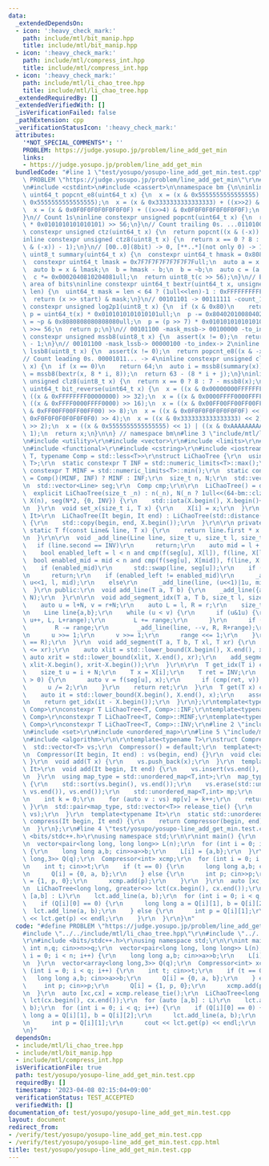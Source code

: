 ```yaml
---
data:
  _extendedDependsOn:
  - icon: ':heavy_check_mark:'
    path: include/mtl/bit_manip.hpp
    title: include/mtl/bit_manip.hpp
  - icon: ':heavy_check_mark:'
    path: include/mtl/compress_int.hpp
    title: include/mtl/compress_int.hpp
  - icon: ':heavy_check_mark:'
    path: include/mtl/li_chao_tree.hpp
    title: include/mtl/li_chao_tree.hpp
  _extendedRequiredBy: []
  _extendedVerifiedWith: []
  _isVerificationFailed: false
  _pathExtension: cpp
  _verificationStatusIcon: ':heavy_check_mark:'
  attributes:
    '*NOT_SPECIAL_COMMENTS*': ''
    PROBLEM: https://judge.yosupo.jp/problem/line_add_get_min
    links:
    - https://judge.yosupo.jp/problem/line_add_get_min
  bundledCode: "#line 1 \"test/yosupo/yosupo-line_add_get_min.test.cpp\"\n#define\
    \ PROBLEM \"https://judge.yosupo.jp/problem/line_add_get_min\"\r\n#line 2 \"include/mtl/bit_manip.hpp\"\
    \n#include <cstdint>\n#include <cassert>\n\nnamespace bm {\n\ninline constexpr\
    \ uint64_t popcnt_e8(uint64_t x) {\n  x = (x & 0x5555555555555555) + ((x>>1) &\
    \ 0x5555555555555555);\n  x = (x & 0x3333333333333333) + ((x>>2) & 0x3333333333333333);\n\
    \  x = (x & 0x0F0F0F0F0F0F0F0F) + ((x>>4) & 0x0F0F0F0F0F0F0F0F);\n  return x;\n\
    }\n// Count 1s\ninline constexpr unsigned popcnt(uint64_t x) {\n  return (popcnt_e8(x)\
    \ * 0x0101010101010101) >> 56;\n}\n// Count trailing 0s. ...01101000 -> 3\ninline\
    \ constexpr unsigned ctz(uint64_t x) {\n  return popcnt((x & (-x)) - 1);\n}\n\
    inline constexpr unsigned ctz8(uint8_t x) {\n  return x == 0 ? 8 : popcnt_e8((x\
    \ & (-x)) - 1);\n}\n// [00..0](8bit) -> 0, [**..*](not only 0) -> 1\ninline constexpr\
    \ uint8_t summary(uint64_t x) {\n  constexpr uint64_t hmask = 0x8080808080808080ull;\n\
    \  constexpr uint64_t lmask = 0x7F7F7F7F7F7F7F7Full;\n  auto a = x & hmask;\n\
    \  auto b = x & lmask;\n  b = hmask - b;\n  b = ~b;\n  auto c = (a | b) & hmask;\n\
    \  c *= 0x0002040810204081ull;\n  return uint8_t(c >> 56);\n}\n// Extract target\
    \ area of bits\ninline constexpr uint64_t bextr(uint64_t x, unsigned start, unsigned\
    \ len) {\n  uint64_t mask = len < 64 ? (1ull<<len)-1 : 0xFFFFFFFFFFFFFFFFull;\n\
    \  return (x >> start) & mask;\n}\n// 00101101 -> 00111111 -count_1s-> 6\ninline\
    \ constexpr unsigned log2p1(uint8_t x) {\n  if (x & 0x80)\n    return 8;\n  uint64_t\
    \ p = uint64_t(x) * 0x0101010101010101ull;\n  p -= 0x8040201008040201ull;\n  p\
    \ = ~p & 0x8080808080808080ull;\n  p = (p >> 7) * 0x0101010101010101ull;\n  p\
    \ >>= 56;\n  return p;\n}\n// 00101100 -mask_mssb-> 00100000 -to_index-> 5\ninline\
    \ constexpr unsigned mssb8(uint8_t x) {\n  assert(x != 0);\n  return log2p1(x)\
    \ - 1;\n}\n// 00101100 -mask_lssb-> 00000100 -to_index-> 2\ninline constexpr unsigned\
    \ lssb8(uint8_t x) {\n  assert(x != 0);\n  return popcnt_e8((x & -x) - 1);\n}\n\
    // Count leading 0s. 00001011... -> 4\ninline constexpr unsigned clz(uint64_t\
    \ x) {\n  if (x == 0)\n    return 64;\n  auto i = mssb8(summary(x));\n  auto j\
    \ = mssb8(bextr(x, 8 * i, 8));\n  return 63 - (8 * i + j);\n}\ninline constexpr\
    \ unsigned clz8(uint8_t x) {\n  return x == 0 ? 8 : 7 - mssb8(x);\n}\ninline constexpr\
    \ uint64_t bit_reverse(uint64_t x) {\n  x = ((x & 0x00000000FFFFFFFF) << 32) |\
    \ ((x & 0xFFFFFFFF00000000) >> 32);\n  x = ((x & 0x0000FFFF0000FFFF) << 16) |\
    \ ((x & 0xFFFF0000FFFF0000) >> 16);\n  x = ((x & 0x00FF00FF00FF00FF) << 8) | ((x\
    \ & 0xFF00FF00FF00FF00) >> 8);\n  x = ((x & 0x0F0F0F0F0F0F0F0F) << 4) | ((x &\
    \ 0xF0F0F0F0F0F0F0F0) >> 4);\n  x = ((x & 0x3333333333333333) << 2) | ((x & 0xCCCCCCCCCCCCCCCC)\
    \ >> 2);\n  x = ((x & 0x5555555555555555) << 1) | ((x & 0xAAAAAAAAAAAAAAAA) >>\
    \ 1);\n  return x;\n}\n\n} // namespace bm\n#line 3 \"include/mtl/li_chao_tree.hpp\"\
    \n#include <utility>\r\n#include <vector>\r\n#include <limits>\r\n#include <numeric>\r\
    \n#include <functional>\r\n#include <cstring>\r\n#include <iostream>\r\n\r\ntemplate<typename\
    \ T, typename Comp = std::less<T>>\r\nstruct LiChaoTree {\r\n  using Line = std::pair<T,\
    \ T>;\r\n  static constexpr T INF = std::numeric_limits<T>::max();\r\n  static\
    \ constexpr T MINF = std::numeric_limits<T>::min();\r\n  static constexpr T INV\
    \ = Comp()(MINF, INF) ? MINF : INF;\r\n  size_t n, N;\r\n  std::vector<T> X;\r\
    \n  std::vector<Line> seg;\r\n  Comp cmp;\r\n\r\n  LiChaoTree() = default;\r\n\
    \  explicit LiChaoTree(size_t _n) : n(_n), N(_n ? 1ull<<(64-bm::clz(_n-1)) : 0),\
    \ X(n), seg(N*2, {0, INV}) {\r\n    std::iota(X.begin(), X.begin()+n, 0ull);\r\
    \n  }\r\n  void set_x(size_t i, T x) {\r\n    X[i] = x;\r\n  }\r\n  template<typename\
    \ It>\r\n  LiChaoTree(It begin, It end) : LiChaoTree(std::distance(begin, end))\
    \ {\r\n    std::copy(begin, end, X.begin());\r\n  }\r\n\r\n private:\r\n  inline\
    \ static T f(const Line& line, T x) {\r\n    return line.first * x + line.second;\r\
    \n  }\r\n\r\n  void _add_line(Line line, size_t u, size_t l, size_t r) {\r\n \
    \   if (line.second == INV)\r\n      return;\r\n    auto mid = l + (r-l)/2;\r\n\
    \    bool enabled_left = l < n and cmp(f(seg[u], X[l]), f(line, X[l]));\r\n  \
    \  bool enabled_mid = mid < n and cmp(f(seg[u], X[mid]), f(line, X[mid]));\r\n\
    \    if (enabled_mid)\r\n      std::swap(line, seg[u]);\r\n    if (r-l == 1)\r\
    \n      return;\r\n    if (enabled_left != enabled_mid)\r\n      _add_line(line,\
    \ u<<1, l, mid);\r\n    else\r\n      _add_line(line, (u<<1)|1u, mid, r);\r\n\
    \  }\r\n public:\r\n  void add_line(T a, T b) {\r\n    _add_line({a, b}, 1, 0,\
    \ N);\r\n  }\r\n\r\n  void add_segment_idx(T a, T b, size_t l, size_t r) {\r\n\
    \    auto u = l+N, v = r+N;\r\n    auto L = l, R = r;\r\n    size_t range = 1;\r\
    \n    Line line{a,b};\r\n    while (u < v) {\r\n      if (u&1u) {\r\n        _add_line(line,\
    \ u++, L, L+range);\r\n        L += range;\r\n      }\r\n      if (v&1u) {\r\n\
    \        R -= range;\r\n        _add_line(line, --v, R, R+range);\r\n      }\r\
    \n      u >>= 1;\r\n      v >>= 1;\r\n      range <<= 1;\r\n    }\r\n    assert(L\
    \ == R);\r\n  }\r\n  void add_segment(T a, T b, T xl, T xr) {\r\n    assert(xl\
    \ <= xr);\r\n    auto xlit = std::lower_bound(X.begin(), X.end(), xl);\r\n   \
    \ auto xrit = std::lower_bound(xlit, X.end(), xr);\r\n    add_segment_idx(a, b,\
    \ xlit-X.begin(), xrit-X.begin());\r\n  }\r\n\r\n  T get_idx(T i) const {\r\n\
    \    size_t u = i + N;\r\n    T x = X[i];\r\n    T ret = INV;\r\n    while (u\
    \ > 0) {\r\n      auto v = f(seg[u], x);\r\n      if (cmp(ret, v)) ret = v;\r\n\
    \      u /= 2;\r\n    }\r\n    return ret;\r\n  }\r\n  T get(T x) const {\r\n\
    \    auto it = std::lower_bound(X.begin(), X.end(), x);\r\n    assert(it != X.end());\r\
    \n    return get_idx(it - X.begin());\r\n  }\r\n};\r\ntemplate<typename T, typename\
    \ Comp>\r\nconstexpr T LiChaoTree<T, Comp>::INF;\r\ntemplate<typename T, typename\
    \ Comp>\r\nconstexpr T LiChaoTree<T, Comp>::MINF;\r\ntemplate<typename T, typename\
    \ Comp>\r\nconstexpr T LiChaoTree<T, Comp>::INV;\r\n#line 2 \"include/mtl/compress_int.hpp\"\
    \n#include <set>\r\n#include <unordered_map>\r\n#line 5 \"include/mtl/compress_int.hpp\"\
    \n#include <algorithm>\r\n\r\ntemplate<typename T>\r\nstruct Compressor {\r\n\
    \  std::vector<T> vs;\r\n  Compressor() = default;\r\n  template<typename It>\r\
    \n  Compressor(It begin, It end) : vs(begin, end) {}\r\n  void clear() { vs.clear();\
    \ }\r\n  void add(T x) {\r\n    vs.push_back(x);\r\n  }\r\n  template<typename\
    \ It>\r\n  void add(It begin, It end) {\r\n    vs.insert(vs.end(), begin, end);\r\
    \n  }\r\n  using map_type = std::unordered_map<T,int>;\r\n  map_type release()\
    \ {\r\n    std::sort(vs.begin(), vs.end());\r\n    vs.erase(std::unique(vs.begin(),\
    \ vs.end()), vs.end());\r\n    std::unordered_map<T,int> mp;\r\n    mp.reserve(vs.size());\r\
    \n    int k = 0;\r\n    for (auto v : vs) mp[v] = k++;\r\n    return mp;\r\n \
    \ }\r\n  std::pair<map_type, std::vector<T>> release_tie() {\r\n    return std::make_pair(release(),\
    \ vs);\r\n  }\r\n  template<typename It>\r\n  static std::unordered_map<T,int>\
    \ compress(It begin, It end) {\r\n    return Compressor(begin, end).release();\r\
    \n  }\r\n};\r\n#line 4 \"test/yosupo/yosupo-line_add_get_min.test.cpp\"\n#include\
    \ <bits/stdc++.h>\r\nusing namespace std;\r\n\r\nint main() {\r\n  int n,q; cin>>n>>q;\r\
    \n  vector<pair<long long, long long>> L(n);\r\n  for (int i = 0; i < n; i++)\
    \ {\r\n    long long a,b; cin>>a>>b;\r\n    L[i] = {a,b};\r\n  }\r\n  vector<array<long\
    \ long,3>> Q(q);\r\n  Compressor<int> xcmp;\r\n  for (int i = 0; i < q; i++) {\r\
    \n    int t; cin>>t;\r\n    if (t == 0) {\r\n      long long a,b; cin>>a>>b;\r\
    \n      Q[i] = {0, a, b};\r\n    } else {\r\n      int p; cin>>p;\r\n      Q[i]\
    \ = {1, p, 0};\r\n      xcmp.add(p);\r\n    }\r\n  }\r\n  auto [xc,cx] = xcmp.release_tie();\r\
    \n  LiChaoTree<long long, greater<>> lct(cx.begin(), cx.end());\r\n  for (auto\
    \ [a,b] : L)\r\n    lct.add_line(a, b);\r\n  for (int i = 0; i < q; i++) {\r\n\
    \    if (Q[i][0] == 0) {\r\n      long long a = Q[i][1], b = Q[i][2];\r\n    \
    \  lct.add_line(a, b);\r\n    } else {\r\n      int p = Q[i][1];\r\n      cout\
    \ << lct.get(p) << endl;\r\n    }\r\n  }\r\n}\n"
  code: "#define PROBLEM \"https://judge.yosupo.jp/problem/line_add_get_min\"\r\n\
    #include \"../../include/mtl/li_chao_tree.hpp\"\r\n#include \"../../include/mtl/compress_int.hpp\"\
    \r\n#include <bits/stdc++.h>\r\nusing namespace std;\r\n\r\nint main() {\r\n \
    \ int n,q; cin>>n>>q;\r\n  vector<pair<long long, long long>> L(n);\r\n  for (int\
    \ i = 0; i < n; i++) {\r\n    long long a,b; cin>>a>>b;\r\n    L[i] = {a,b};\r\
    \n  }\r\n  vector<array<long long,3>> Q(q);\r\n  Compressor<int> xcmp;\r\n  for\
    \ (int i = 0; i < q; i++) {\r\n    int t; cin>>t;\r\n    if (t == 0) {\r\n   \
    \   long long a,b; cin>>a>>b;\r\n      Q[i] = {0, a, b};\r\n    } else {\r\n \
    \     int p; cin>>p;\r\n      Q[i] = {1, p, 0};\r\n      xcmp.add(p);\r\n    }\r\
    \n  }\r\n  auto [xc,cx] = xcmp.release_tie();\r\n  LiChaoTree<long long, greater<>>\
    \ lct(cx.begin(), cx.end());\r\n  for (auto [a,b] : L)\r\n    lct.add_line(a,\
    \ b);\r\n  for (int i = 0; i < q; i++) {\r\n    if (Q[i][0] == 0) {\r\n      long\
    \ long a = Q[i][1], b = Q[i][2];\r\n      lct.add_line(a, b);\r\n    } else {\r\
    \n      int p = Q[i][1];\r\n      cout << lct.get(p) << endl;\r\n    }\r\n  }\r\
    \n}"
  dependsOn:
  - include/mtl/li_chao_tree.hpp
  - include/mtl/bit_manip.hpp
  - include/mtl/compress_int.hpp
  isVerificationFile: true
  path: test/yosupo/yosupo-line_add_get_min.test.cpp
  requiredBy: []
  timestamp: '2023-04-08 02:15:04+09:00'
  verificationStatus: TEST_ACCEPTED
  verifiedWith: []
documentation_of: test/yosupo/yosupo-line_add_get_min.test.cpp
layout: document
redirect_from:
- /verify/test/yosupo/yosupo-line_add_get_min.test.cpp
- /verify/test/yosupo/yosupo-line_add_get_min.test.cpp.html
title: test/yosupo/yosupo-line_add_get_min.test.cpp
---
```

